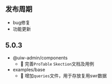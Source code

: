 ## 发布周期

- bug修复
- 功能更新


## 5.0.3

- @uiw-admin/components
  - 🌟 完善`ProTable` `Skection`文档及用例
- examples/base
  - 🌟 增加`queries`文件，用于存放复用swr数据
